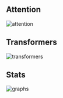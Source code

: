 ## Attention
![attention](https://user-images.githubusercontent.com/52326197/115748027-ca890800-a363-11eb-8954-dc3203f34340.png)

## Transformers
![transformers](https://user-images.githubusercontent.com/52326197/115605722-dd8ed000-a2b0-11eb-965f-f583a7dd3a4c.png)

## Stats
![graphs](https://user-images.githubusercontent.com/52326197/115680099-4150e180-a321-11eb-989a-216286ca95d9.png)
